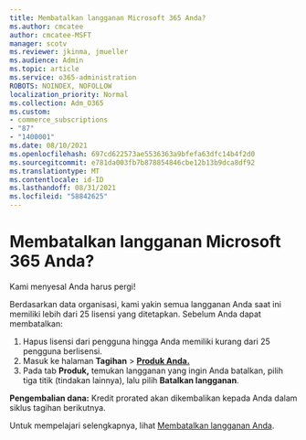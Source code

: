 ```yaml
---
title: Membatalkan langganan Microsoft 365 Anda?
ms.author: cmcatee
author: cmcatee-MSFT
manager: scotv
ms.reviewer: jkinma, jmueller
ms.audience: Admin
ms.topic: article
ms.service: o365-administration
ROBOTS: NOINDEX, NOFOLLOW
localization_priority: Normal
ms.collection: Adm_O365
ms.custom:
- commerce_subscriptions
- "87"
- "1400001"
ms.date: 08/10/2021
ms.openlocfilehash: 697cd622573ae5536363a9bfefa63dfc14b4f2d0
ms.sourcegitcommit: e781da003fb7b878854846cbe12b13b9dca8df92
ms.translationtype: MT
ms.contentlocale: id-ID
ms.lasthandoff: 08/31/2021
ms.locfileid: "58842625"
---
```

# <a name="canceling-your-microsoft-365-subscription"></a>Membatalkan langganan Microsoft 365 Anda?

Kami menyesal Anda harus pergi!
  
Berdasarkan data organisasi, kami yakin semua langganan Anda saat ini memiliki lebih dari 25 lisensi yang ditetapkan. Sebelum Anda dapat membatalkan:

1. Hapus lisensi dari pengguna hingga Anda memiliki kurang dari 25 pengguna berlisensi.
2. Masuk ke halaman **Tagihan** \> **[Produk Anda.](https://go.microsoft.com/fwlink/p/?linkid=842054)**
3. Pada tab **Produk,** temukan langganan yang ingin Anda batalkan, pilih tiga titik (tindakan lainnya), lalu pilih **Batalkan langganan**.

**Pengembalian dana:** Kredit prorated akan dikembalikan kepada Anda dalam siklus tagihan berikutnya.

Untuk mempelajari selengkapnya, lihat [Membatalkan langganan Anda](https://docs.microsoft.com/microsoft-365/commerce/subscriptions/cancel-your-subscription).